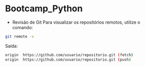 # Bootcamp_Python

* Revisão de Git
  Para visualizar os repositórios remotos, utilize o comando:

```bash
git remote -v
```
Saída:

```bash
origin  https://github.com/usuario/repositorio.git (fetch)
origin  https://github.com/usuario/repositorio.git (push)
```
